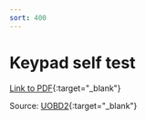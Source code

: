 ```yaml
---
sort: 400
---
```

# Keypad self test

[Link to PDF](odb2_gm_tech2_keypad_test.pdf){:target="_blank"}

Source: [UOBD2](https://https://www.uobdii.com){:target="_blank"}